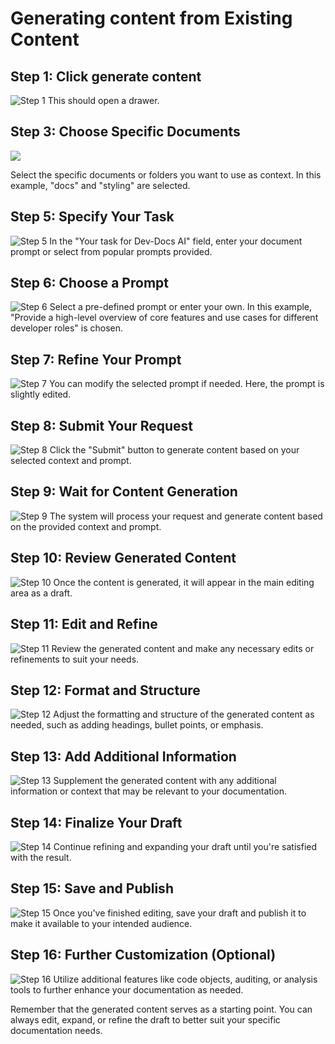 # Generating content from Existing Content

## Step 1: Click generate content

![Step 1](/img/generate_content_from_existing_content/step_1.png) This should open a drawer.

## Step 3: Choose Specific Documents

![](/img/generate_content_from_existing_content/step_7.png)

Select the specific documents or folders you want to use as context. In this example, "docs" and "styling" are selected.

## Step 5: Specify Your Task

![Step 5](/img/generate_content_from_existing_content/step_5.png) In the "Your task for Dev-Docs AI" field, enter your document prompt or select from popular prompts provided.

## Step 6: Choose a Prompt

![Step 6](/img/generate_content_from_existing_content/step_6.png) Select a pre-defined prompt or enter your own. In this example, "Provide a high-level overview of core features and use cases for different developer roles" is chosen.

## Step 7: Refine Your Prompt

![Step 7](/img/generate_content_from_existing_content/step_7.png) You can modify the selected prompt if needed. Here, the prompt is slightly edited.

## Step 8: Submit Your Request

![Step 8](/img/generate_content_from_existing_content/step_8.png) Click the "Submit" button to generate content based on your selected context and prompt.

## Step 9: Wait for Content Generation

![Step 9](/img/generate_content_from_existing_content/step_9.png) The system will process your request and generate content based on the provided context and prompt.

## Step 10: Review Generated Content

![Step 10](/img/generate_content_from_existing_content/step_10.png) Once the content is generated, it will appear in the main editing area as a draft.

## Step 11: Edit and Refine

![Step 11](/img/generate_content_from_existing_content/step_11.png) Review the generated content and make any necessary edits or refinements to suit your needs.

## Step 12: Format and Structure

![Step 12](/img/generate_content_from_existing_content/step_12.png) Adjust the formatting and structure of the generated content as needed, such as adding headings, bullet points, or emphasis.

## Step 13: Add Additional Information

![Step 13](/img/generate_content_from_existing_content/step_13.png) Supplement the generated content with any additional information or context that may be relevant to your documentation.

## Step 14: Finalize Your Draft

![Step 14](/img/generate_content_from_existing_content/step_14.png) Continue refining and expanding your draft until you're satisfied with the result.

## Step 15: Save and Publish

![Step 15](/img/generate_content_from_existing_content/step_15.png) Once you've finished editing, save your draft and publish it to make it available to your intended audience.

## Step 16: Further Customization (Optional)

![Step 16](/img/generate_content_from_existing_content/step_16.png) Utilize additional features like code objects, auditing, or analysis tools to further enhance your documentation as needed.

Remember that the generated content serves as a starting point. You can always edit, expand, or refine the draft to better suit your specific documentation needs.
